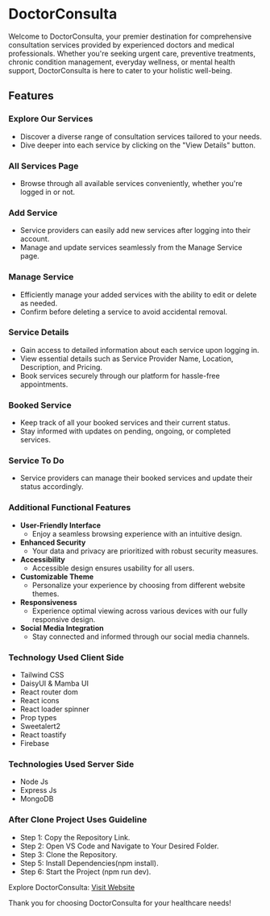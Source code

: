 # DoctorConsulta

Welcome to DoctorConsulta, your premier destination for comprehensive consultation services provided by experienced doctors and medical professionals. Whether you're seeking urgent care, preventive treatments, chronic condition management, everyday wellness, or mental health support, DoctorConsulta is here to cater to your holistic well-being.

## Features

### Explore Our Services
- Discover a diverse range of consultation services tailored to your needs.
- Dive deeper into each service by clicking on the "View Details" button.

### All Services Page
- Browse through all available services conveniently, whether you're logged in or not.

### Add Service
- Service providers can easily add new services after logging into their account.
- Manage and update services seamlessly from the Manage Service page.

### Manage Service
- Efficiently manage your added services with the ability to edit or delete as needed.
- Confirm before deleting a service to avoid accidental removal.

### Service Details
- Gain access to detailed information about each service upon logging in.
- View essential details such as Service Provider Name, Location, Description, and Pricing.
- Book services securely through our platform for hassle-free appointments.

### Booked Service
- Keep track of all your booked services and their current status.
- Stay informed with updates on pending, ongoing, or completed services.

### Service To Do
- Service providers can manage their booked services and update their status accordingly.

### Additional Functional Features

- **User-Friendly Interface**
  - Enjoy a seamless browsing experience with an intuitive design.
- **Enhanced Security**
  - Your data and privacy are prioritized with robust security measures.
- **Accessibility**
  - Accessible design ensures usability for all users.
- **Customizable Theme**
  - Personalize your experience by choosing from different website themes.
- **Responsiveness**
  - Experience optimal viewing across various devices with our fully responsive design.
- **Social Media Integration**
  - Stay connected and informed through our social media channels.

### Technology Used Client Side
- Tailwind CSS
- DaisyUI & Mamba UI
- React router dom
- React icons
- React loader spinner
- Prop types
- Sweetalert2
- React toastify
- Firebase

### Technologies Used Server Side
- Node Js
- Express Js
- MongoDB

### After Clone Project Uses Guideline
- Step 1: Copy the Repository Link.
- Step 2: Open VS Code and Navigate to Your Desired Folder.
- Step 3: Clone the Repository.
- Step 5: Install Dependencies(npm install).
- Step 6: Start the Project (npm run dev).


Explore DoctorConsulta: [Visit Website](https://doctorconsulta-client.web.app)

Thank you for choosing DoctorConsulta for your healthcare needs!
